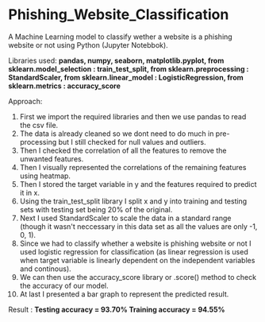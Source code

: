 # Phishing_Website_Classification
A Machine Learning model to classify wether a website is a phishing website or not using Python (Jupyter Notebbok).

Libraries used:
**pandas,
numpy,
seaborn,
matplotlib.pyplot,
from sklearn.model_selection : train_test_split,
from sklearn.preprocessing : StandardScaler,
from sklearn.linear_model : LogisticRegression,
from sklearn.metrics : accuracy_score**

Approach:
1. First we import the required libraries and then we use pandas to read the csv file.
2. The data is already cleaned so we dont need to do much in pre-processing but I still checked for null values and outliers.
3. Then I checked the correlation of all the features to remove the unwanted features.
4. Then I visually represented the correlations of the remaining features using heatmap.
5. Then I stored the target variable in y and the features required to predict it in x.
6. Using the train_test_split library I split x and y into training and testing sets with testing set being 20% of the original.
7. Next I used StandardScaler to scale the data in a standard range (though it wasn't neccessary in this data set as all the values are only -1, 0, 1).
8. Since we had to classify whether a website is phishing website or not I used logistic regression for classification (as linear regression is used when target variable is linearly dependent on the independent variables and continous).
9. We can then use the accuracy_score library or .score() method to check the accuracy of our model.
10. At last I presented a bar graph to represent the predicted result.

Result :
**Testing accuracy = 93.70%
Training accuracy = 94.55%**
